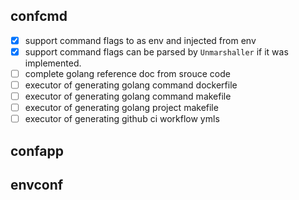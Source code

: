 ## confcmd

- [x] support command flags to as env and injected from env
- [x] support command flags can be parsed by `Unmarshaller` if it was implemented.
- [ ] complete golang reference doc from srouce code
- [ ] executor of generating golang command dockerfile
- [ ] executor of generating golang command makefile
- [ ] executor of generating golang project makefile
- [ ] executor of generating github ci workflow ymls

## confapp

## envconf

